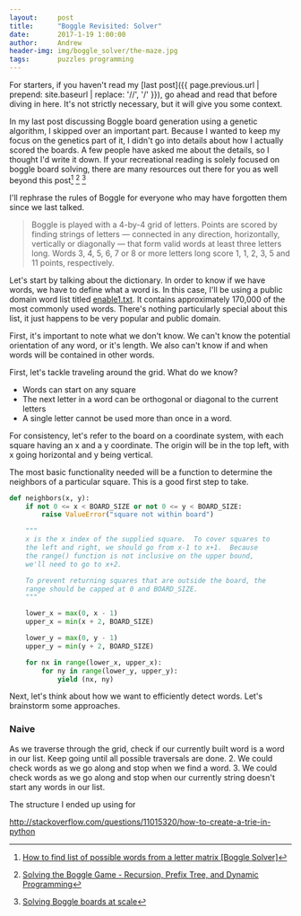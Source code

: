 ```yaml
---
layout:     post
title:      "Boggle Revisited: Solver"
date:       2017-1-19 1:00:00
author:     Andrew
header-img: img/boggle_solver/the-maze.jpg
tags:       puzzles programming
---
```


For starters, if you haven't read my [last post]({{ page.previous.url | prepend: site.baseurl | replace: '//', '/' }}), go ahead and read that before diving in here.  It's not strictly necessary, but it will give you some context.

In my last post discussing Boggle board generation using a genetic algorithm, I skipped over an important part.  Because I wanted to keep my focus on the genetics part of it, I didn't go into details about how I actually scored the boards.  A few people have asked me about the details, so I thought I'd write it down.  If your recreational reading is solely focused on boggle board solving, there are many resources out there for you as well beyond this post[^blog1] [^blog2] [^blog3]

I'll rephrase the rules of Boggle for everyone who may have forgotten them since we last talked.

> Boggle is played with a 4-by-4 grid of letters. Points are scored by finding strings of letters — connected in any direction, horizontally, vertically or diagonally — that form valid words at least three letters long. Words 3, 4, 5, 6, 7 or 8 or more letters long score 1, 1, 2, 3, 5 and 11 points, respectively.

Let's start by talking about the dictionary.  In order to know if we have words, we have to define what a word is.  In this case, I'll be using a public domain word list titled [enable1.txt](http://norvig.com/ngrams/enable1.txt).  It contains approximately 170,000 of the most commonly used words.  There's nothing particularly special about this list, it just happens to be very popular and public domain.

First, it's important to note what we don't know.  We can't know the potential orientation of any word, or it's length.  We also can't know if and when words will be contained in other words.

First, let's tackle traveling around the grid.  What do we know?
* Words can start on any square
* The next letter in a word can be orthogonal or diagonal to the current letters
* A single letter cannot be used more than once in a word.

For consistency, let's refer to the board on a coordinate system, with each square having an x and a y coordinate.  The origin will be in the top left, with x going horizontal and y being vertical.

The most basic functionality needed will be a function to determine the neighbors of a particular square.  This is a good first step to take.

~~~ python
def neighbors(x, y):
    if not 0 <= x < BOARD_SIZE or not 0 <= y < BOARD_SIZE:
        raise ValueError("square not within board")

    """
    x is the x index of the supplied square.  To cover squares to
    the left and right, we should go from x-1 to x+1.  Because
    the range() function is not inclusive on the upper bound,
    we'll need to go to x+2.

    To prevent returning squares that are outside the board, the
    range should be capped at 0 and BOARD_SIZE.
    """

    lower_x = max(0, x - 1)    
    upper_x = min(x + 2, BOARD_SIZE)

    lower_y = max(0, y - 1)
    upper_y = min(y + 2, BOARD_SIZE)

    for nx in range(lower_x, upper_x):
        for ny in range(lower_y, upper_y):
            yield (nx, ny)
~~~

Next, let's think about how we want to efficiently detect words.  Let's brainstorm some approaches.

### Naive
As we traverse through the grid, check if our currently built word is a word in our list.  Keep going until all possible traversals are done.
2. We could check words as we go along and stop when we find a word.
3. We could check words as we go along and stop when our currently string doesn't start any words in our list.

The structure I ended up using for

http://stackoverflow.com/questions/11015320/how-to-create-a-trie-in-python

[^blog1]:[How to find list of possible words from a letter matrix [Boggle Solver]](http://stackoverflow.com/questions/746082/how-to-find-list-of-possible-words-from-a-letter-matrix-boggle-solver)
[^blog2]: [Solving the Boggle Game - Recursion, Prefix Tree, and Dynamic Programming](http://exceptional-code.blogspot.com/2012/02/solving-boggle-game-recursion-prefix.html)
[^blog3]: [Solving Boggle boards at scale](https://blog.niallconnaughton.com/2015/12/10/solving-boggle-boards-at-scale/)
